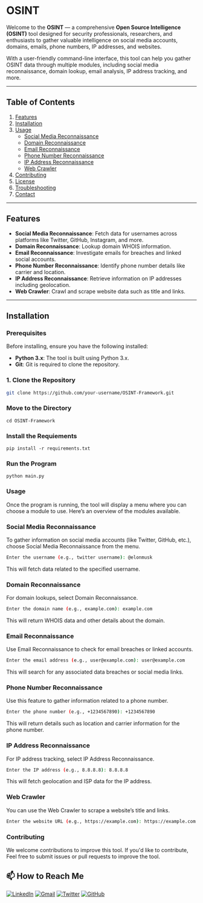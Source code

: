 # OSINT 

Welcome to the **OSINT** — a comprehensive **Open Source Intelligence (OSINT)** tool designed for security professionals, researchers, and enthusiasts to gather valuable intelligence on social media accounts, domains, emails, phone numbers, IP addresses, and websites.

With a user-friendly command-line interface, this tool can help you gather OSINT data through multiple modules, including social media reconnaissance, domain lookup, email analysis, IP address tracking, and more.

---

## Table of Contents

1. [Features](#features)
2. [Installation](#installation)
3. [Usage](#usage)
   - [Social Media Reconnaissance](#social-media-reconnaissance)
   - [Domain Reconnaissance](#domain-reconnaissance)
   - [Email Reconnaissance](#email-reconnaissance)
   - [Phone Number Reconnaissance](#phone-number-reconnaissance)
   - [IP Address Reconnaissance](#ip-address-reconnaissance)
   - [Web Crawler](#web-crawler)
4. [Contributing](#contributing)
5. [License](#license)
6. [Troubleshooting](#troubleshooting)
7. [Contact](#contact)

---

## Features

- **Social Media Reconnaissance**: Fetch data for usernames across platforms like Twitter, GitHub, Instagram, and more.
- **Domain Reconnaissance**: Lookup domain WHOIS information.
- **Email Reconnaissance**: Investigate emails for breaches and linked social accounts.
- **Phone Number Reconnaissance**: Identify phone number details like carrier and location.
- **IP Address Reconnaissance**: Retrieve information on IP addresses including geolocation.
- **Web Crawler**: Crawl and scrape website data such as title and links.

---

## Installation

### Prerequisites

Before installing, ensure you have the following installed:

- **Python 3.x**: The tool is built using Python 3.x.
- **Git**: Git is required to clone the repository.

### 1. Clone the Repository

```bash 
git clone https://github.com/your-username/OSINT-Framework.git
```
### Move to the Directory 
```
cd OSINT-Framework
```
### Install the Requiements 
```
pip install -r requirements.txt
```
### Run the Program 
```
python main.py
```

### Usage

Once the program is running, the tool will display a menu where you can choose a module to use. Here’s an overview of the modules available.

### Social Media Reconnaissance
To gather information on social media accounts (like Twitter, GitHub, etc.), choose Social Media Reconnaissance from the menu.
```bash 
Enter the username (e.g., twitter username): @elonmusk
```
This will fetch data related to the specified username.

### Domain Reconnaissance
For domain lookups, select Domain Reconnaissance.
```bash 
Enter the domain name (e.g., example.com): example.com
```

This will return WHOIS data and other details about the domain.

### Email Reconnaissance
Use Email Reconnaissance to check for email breaches or linked accounts.
```bash
Enter the email address (e.g., user@example.com): user@example.com
```
This will search for any associated data breaches or social media links.

### Phone Number Reconnaissance
Use this feature to gather information related to a phone number.
```bash 
Enter the phone number (e.g., +1234567890): +1234567890
```
This will return details such as location and carrier information for the phone number.

### IP Address Reconnaissance
For IP address tracking, select IP Address Reconnaissance.

```bash 
Enter the IP address (e.g., 8.8.8.8): 8.8.8.8
```

This will fetch geolocation and ISP data for the IP address.

### Web Crawler
You can use the Web Crawler to scrape a website’s title and links.
```bash 
Enter the website URL (e.g., https://example.com): https://example.com
```

### Contributing
We welcome contributions to improve this tool. If you'd like to contribute, Feel free to submit issues or pull requests to improve the tool.

## 📫 How to Reach Me

[![LinkedIn](https://img.shields.io/badge/LinkedIn-0077B5?style=for-the-badge&logo=linkedin&logoColor=white)](https://linkedin.com/in/abdullahismail)
[![Gmail](https://img.shields.io/badge/Gmail-D14836?style=for-the-badge&logo=gmail&logoColor=white)](mailto:ab5875176@gmail.com)
[![Twitter](https://img.shields.io/badge/Twitter-1DA1F2?style=for-the-badge&logo=twitter&logoColor=white)](https://twitter.com/cyb3ralpha)
[![GitHub](https://img.shields.io/badge/GitHub-100000?style=for-the-badge&logo=github&logoColor=white)](https://github.com/cyb3ralpha)
